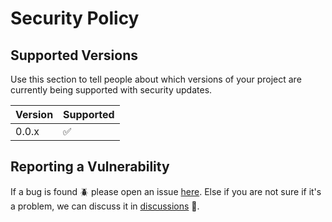 # Security Policy

## Supported Versions

Use this section to tell people about which versions of your project are
currently being supported with security updates.

| Version | Supported          |
| ------- | ------------------ |
| 0.0.x   | :white_check_mark: |

## Reporting a Vulnerability

If a bug is found 🪲 please open an issue [here](https://github.com/AI-team-UoA/pyJedAI/issues). Else if you are not sure if it's a problem, we can discuss it in [discussions](https://github.com/AI-team-UoA/pyJedAI/issues) 💬.
